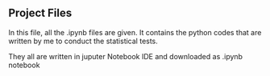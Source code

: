 ## Project Files

In this file, all the .ipynb files are given. It contains the python codes that are written by me to conduct the statistical tests.

They all are written in juputer Notebook IDE and downloaded as .ipynb notebook
